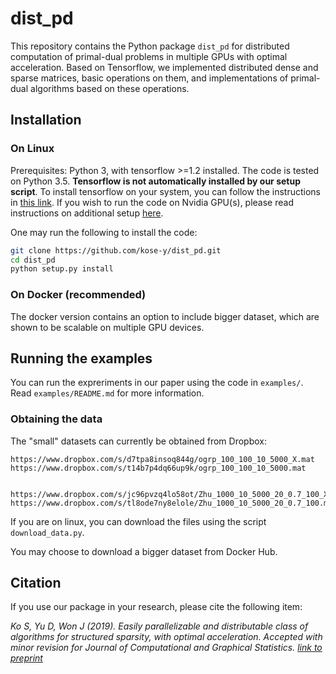 # dist_pd

This repository contains the Python package `dist_pd` for distributed computation of primal-dual problems in multiple GPUs with optimal acceleration. Based on Tensorflow, we implemented distributed dense and sparse matrices, basic operations on them, and implementations of primal-dual algorithms based on these operations.   


## Installation

### On Linux

Prerequisites: Python 3, with tensorflow >=1.2 installed. The code is tested on Python 3.5.  **Tensorflow is not automatically installed by our setup script**. To install tensorflow on your system, you can follow the instructions in [this link](https://www.tensorflow.org/install/). 
If you wish to run the code on Nvidia GPU(s), please read instructions on additional setup [here](https://www.tensorflow.org/install/gpu).

One may run the following to install the code:

```bash
git clone https://github.com/kose-y/dist_pd.git
cd dist_pd
python setup.py install
```

### On Docker (recommended)

The docker version contains an option to include bigger dataset, which are shown to be scalable on multiple GPU devices.



## Running the examples

You can run the expreriments in our paper using the code in `examples/`. Read `examples/README.md` for more information.


### Obtaining the data


The "small" datasets can currently be obtained from Dropbox:

```
https://www.dropbox.com/s/d7tpa8insoq844g/ogrp_100_100_10_5000_X.mat
https://www.dropbox.com/s/t14b7p4dq66up9k/ogrp_100_100_10_5000.mat


https://www.dropbox.com/s/jc96pvzq4lo58ot/Zhu_1000_10_5000_20_0.7_100_X.mat
https://www.dropbox.com/s/tl8ode7ny8elole/Zhu_1000_10_5000_20_0.7_100.mat
```

If you are on linux, you can download the files using the script `download_data.py`. 

You may choose to download a bigger dataset from Docker Hub.

## Citation

If you use our package in your research, please cite the following item:

_Ko S, Yu D, Won J (2019). Easily parallelizable and distributable class of algorithms for structured sparsity, with optimal acceleration. Accepted with minor revision for Journal of Computational and Graphical Statistics. [link to preprint](https://arxiv.org/abs/1702.06234)_
